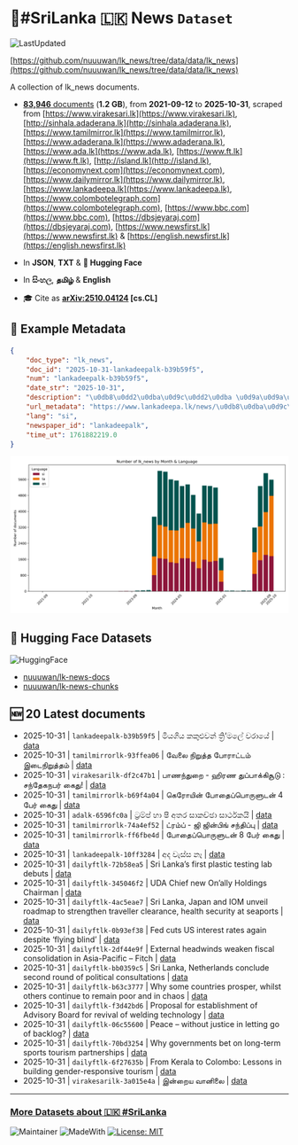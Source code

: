 # 📄#SriLanka 🇱🇰 News `Dataset`

![LastUpdated](https://img.shields.io/badge/last_updated-2025--10--31_09:28:07-green)

[https://github.com/nuuuwan/lk_news/tree/data/data/lk_news](https://github.com/nuuuwan/lk_news/tree/data/data/lk_news)

A collection of lk_news documents.

- [**83,946** documents](https://github.com/nuuuwan/lk_news/tree/data/data/lk_news) (**1.2 GB**), from **2021-09-12** to **2025-10-31**, scraped from [https://www.virakesari.lk](https://www.virakesari.lk), [http://sinhala.adaderana.lk](http://sinhala.adaderana.lk), [https://www.tamilmirror.lk](https://www.tamilmirror.lk), [https://www.adaderana.lk](https://www.adaderana.lk), [https://www.ada.lk](https://www.ada.lk), [https://www.ft.lk](https://www.ft.lk), [http://island.lk](http://island.lk), [https://economynext.com](https://economynext.com), [https://www.dailymirror.lk](https://www.dailymirror.lk), [https://www.lankadeepa.lk](https://www.lankadeepa.lk), [https://www.colombotelegraph.com](https://www.colombotelegraph.com), [https://www.bbc.com](https://www.bbc.com), [https://dbsjeyaraj.com](https://dbsjeyaraj.com), [https://www.newsfirst.lk](https://www.newsfirst.lk) & [https://english.newsfirst.lk](https://english.newsfirst.lk)

- In **JSON**, **TXT** & **🤗 Hugging Face**

- In **සිංහල**, **தமிழ்** & **English**

- 🎓 Cite as **[arXiv:2510.04124](https://arxiv.org/abs/2510.04124) [cs.CL]**

## 📝 Example Metadata

```json
{
    "doc_type": "lk_news",
    "doc_id": "2025-10-31-lankadeepalk-b39b59f5",
    "num": "lankadeepalk-b39b59f5",
    "date_str": "2025-10-31",
    "description": "\u0db8\u0dd2\u0dba\u0d9c\u0dd2\u0dba \u0d9a\u0d9a\u0dd4\u0dc5\u0dd4\u0dc0\u0db1\u0dca \u0dad\u0dca\u200d\u0dbb\u0dd2\u2018\u0db8\u0dbd\u0dda \u0dc0\u0dbb\u0dcf\u0dba\u0dda",
    "url_metadata": "https://www.lankadeepa.lk/news/\u0db8\u0dba\u0d9c\u0dba-\u0d9a\u0d9a\u0dc5\u0dc0\u0db1-\u0dad\u0dbb\u0db8\u0dbd-\u0dc0\u0dbb\u0dba/101-682404",
    "lang": "si",
    "newspaper_id": "lankadeepalk",
    "time_ut": 1761882219.0
}
```

![Chart](https://raw.githubusercontent.com/nuuuwan/lk_news/refs/heads/data/data/lk_news/docs_by_month_and_lang.png)

## 🤗 Hugging Face Datasets

![HuggingFace](https://img.shields.io/badge/-HuggingFace-FDEE21?style=for-the-badge&logo=HuggingFace)

- [nuuuwan/lk-news-docs](https://huggingface.co/datasets/nuuuwan/lk-news-docs)
- [nuuuwan/lk-news-chunks](https://huggingface.co/datasets/nuuuwan/lk-news-chunks)

## 🆕 20 Latest documents

- 2025-10-31 | `lankadeepalk-b39b59f5` | මියගිය කකුළුවන් ත්‍රි‘මලේ වරායේ | [data](https://github.com/nuuuwan/lk_news/tree/data/data/lk_news/2020s/2025/2025-10-31-lankadeepalk-b39b59f5)
- 2025-10-31 | `tamilmirrorlk-93ffea06` | வேலை நிறுத்த போராட்டம் இடைநிறுத்தம் | [data](https://github.com/nuuuwan/lk_news/tree/data/data/lk_news/2020s/2025/2025-10-31-tamilmirrorlk-93ffea06)
- 2025-10-31 | `virakesarilk-df2c47b1` | பாணந்துறை - ஹிரண துப்பாக்கிசூடு : சந்தேகநபர் கைது! | [data](https://github.com/nuuuwan/lk_news/tree/data/data/lk_news/2020s/2025/2025-10-31-virakesarilk-df2c47b1)
- 2025-10-31 | `tamilmirrorlk-b69f4a04` | கெரோயின் போதைப்பொருளுடன் 4 பேர் கைது | [data](https://github.com/nuuuwan/lk_news/tree/data/data/lk_news/2020s/2025/2025-10-31-tamilmirrorlk-b69f4a04)
- 2025-10-31 | `adalk-6596fc0a` | ට්‍රම්ප් හා ෂී අතර සාකච්ඡා සාර්ථකයි | [data](https://github.com/nuuuwan/lk_news/tree/data/data/lk_news/2020s/2025/2025-10-31-adalk-6596fc0a)
- 2025-10-31 | `tamilmirrorlk-74a4ef52` | ட்ரம்ப் - ஜி ஜின்பிங் சந்திப்பு | [data](https://github.com/nuuuwan/lk_news/tree/data/data/lk_news/2020s/2025/2025-10-31-tamilmirrorlk-74a4ef52)
- 2025-10-31 | `tamilmirrorlk-ff6fbe4d` | போதைப்பொருளுடன் 8 பேர் கைது | [data](https://github.com/nuuuwan/lk_news/tree/data/data/lk_news/2020s/2025/2025-10-31-tamilmirrorlk-ff6fbe4d)
- 2025-10-31 | `lankadeepalk-10ff3284` | අද වැස්ස නෑ | [data](https://github.com/nuuuwan/lk_news/tree/data/data/lk_news/2020s/2025/2025-10-31-lankadeepalk-10ff3284)
- 2025-10-31 | `dailyftlk-72b58ea5` | Sri Lanka’s first plastic testing lab debuts | [data](https://github.com/nuuuwan/lk_news/tree/data/data/lk_news/2020s/2025/2025-10-31-dailyftlk-72b58ea5)
- 2025-10-31 | `dailyftlk-345046f2` | UDA Chief new On’ally Holdings Chairman | [data](https://github.com/nuuuwan/lk_news/tree/data/data/lk_news/2020s/2025/2025-10-31-dailyftlk-345046f2)
- 2025-10-31 | `dailyftlk-4ac5eae7` | Sri Lanka, Japan and IOM unveil roadmap to strengthen traveller clearance, health security at seaports | [data](https://github.com/nuuuwan/lk_news/tree/data/data/lk_news/2020s/2025/2025-10-31-dailyftlk-4ac5eae7)
- 2025-10-31 | `dailyftlk-0b93ef38` | Fed cuts US interest rates again despite ‘flying blind’ | [data](https://github.com/nuuuwan/lk_news/tree/data/data/lk_news/2020s/2025/2025-10-31-dailyftlk-0b93ef38)
- 2025-10-31 | `dailyftlk-2df44e9f` | External headwinds weaken fiscal consolidation in Asia-Pacific – Fitch | [data](https://github.com/nuuuwan/lk_news/tree/data/data/lk_news/2020s/2025/2025-10-31-dailyftlk-2df44e9f)
- 2025-10-31 | `dailyftlk-bb0359c5` | Sri Lanka, Netherlands conclude second round of political consultations | [data](https://github.com/nuuuwan/lk_news/tree/data/data/lk_news/2020s/2025/2025-10-31-dailyftlk-bb0359c5)
- 2025-10-31 | `dailyftlk-b63c3777` | Why some countries prosper, whilst others continue to remain poor and in chaos | [data](https://github.com/nuuuwan/lk_news/tree/data/data/lk_news/2020s/2025/2025-10-31-dailyftlk-b63c3777)
- 2025-10-31 | `dailyftlk-f3d42bd6` | Proposal for establishment of Advisory Board for revival of welding technology | [data](https://github.com/nuuuwan/lk_news/tree/data/data/lk_news/2020s/2025/2025-10-31-dailyftlk-f3d42bd6)
- 2025-10-31 | `dailyftlk-06c55600` | Peace – without justice in letting go of backlog? | [data](https://github.com/nuuuwan/lk_news/tree/data/data/lk_news/2020s/2025/2025-10-31-dailyftlk-06c55600)
- 2025-10-31 | `dailyftlk-70bd3254` | Why governments bet on long-term sports tourism partnerships | [data](https://github.com/nuuuwan/lk_news/tree/data/data/lk_news/2020s/2025/2025-10-31-dailyftlk-70bd3254)
- 2025-10-31 | `dailyftlk-6f27635b` | From Kerala to Colombo: Lessons in building gender-responsive tourism | [data](https://github.com/nuuuwan/lk_news/tree/data/data/lk_news/2020s/2025/2025-10-31-dailyftlk-6f27635b)
- 2025-10-31 | `virakesarilk-3a015e4a` | இன்றைய வானிலை | [data](https://github.com/nuuuwan/lk_news/tree/data/data/lk_news/2020s/2025/2025-10-31-virakesarilk-3a015e4a)

---

### [More Datasets about 🇱🇰 #SriLanka](https://github.com/nuuuwan/lk_datasets)

![Maintainer](https://img.shields.io/badge/maintainer-nuuuwan-red)
![MadeWith](https://img.shields.io/badge/made_with-python-blue)
[![License: MIT](https://img.shields.io/badge/License-MIT-yellow.svg)](https://opensource.org/licenses/MIT)
